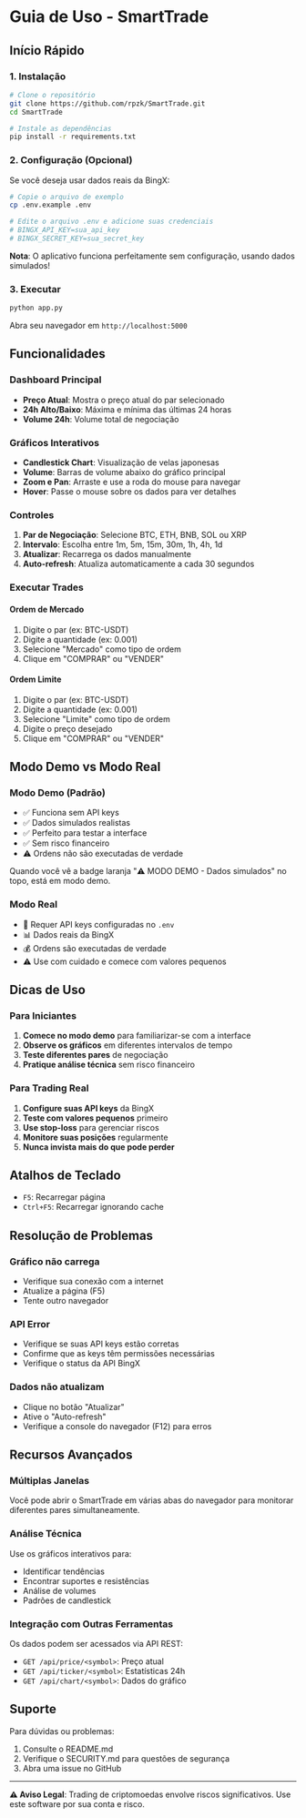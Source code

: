 # Guia de Uso - SmartTrade

## Início Rápido

### 1. Instalação
```bash
# Clone o repositório
git clone https://github.com/rpzk/SmartTrade.git
cd SmartTrade

# Instale as dependências
pip install -r requirements.txt
```

### 2. Configuração (Opcional)
Se você deseja usar dados reais da BingX:

```bash
# Copie o arquivo de exemplo
cp .env.example .env

# Edite o arquivo .env e adicione suas credenciais
# BINGX_API_KEY=sua_api_key
# BINGX_SECRET_KEY=sua_secret_key
```

**Nota**: O aplicativo funciona perfeitamente sem configuração, usando dados simulados!

### 3. Executar
```bash
python app.py
```

Abra seu navegador em `http://localhost:5000`

## Funcionalidades

### Dashboard Principal
- **Preço Atual**: Mostra o preço atual do par selecionado
- **24h Alto/Baixo**: Máxima e mínima das últimas 24 horas
- **Volume 24h**: Volume total de negociação

### Gráficos Interativos
- **Candlestick Chart**: Visualização de velas japonesas
- **Volume**: Barras de volume abaixo do gráfico principal
- **Zoom e Pan**: Arraste e use a roda do mouse para navegar
- **Hover**: Passe o mouse sobre os dados para ver detalhes

### Controles
1. **Par de Negociação**: Selecione BTC, ETH, BNB, SOL ou XRP
2. **Intervalo**: Escolha entre 1m, 5m, 15m, 30m, 1h, 4h, 1d
3. **Atualizar**: Recarrega os dados manualmente
4. **Auto-refresh**: Atualiza automaticamente a cada 30 segundos

### Executar Trades

#### Ordem de Mercado
1. Digite o par (ex: BTC-USDT)
2. Digite a quantidade (ex: 0.001)
3. Selecione "Mercado" como tipo de ordem
4. Clique em "COMPRAR" ou "VENDER"

#### Ordem Limite
1. Digite o par (ex: BTC-USDT)
2. Digite a quantidade (ex: 0.001)
3. Selecione "Limite" como tipo de ordem
4. Digite o preço desejado
5. Clique em "COMPRAR" ou "VENDER"

## Modo Demo vs Modo Real

### Modo Demo (Padrão)
- ✅ Funciona sem API keys
- ✅ Dados simulados realistas
- ✅ Perfeito para testar a interface
- ✅ Sem risco financeiro
- ⚠️ Ordens não são executadas de verdade

Quando você vê a badge laranja "⚠️ MODO DEMO - Dados simulados" no topo, está em modo demo.

### Modo Real
- 🔑 Requer API keys configuradas no `.env`
- 📊 Dados reais da BingX
- 💰 Ordens são executadas de verdade
- ⚠️ Use com cuidado e comece com valores pequenos

## Dicas de Uso

### Para Iniciantes
1. **Comece no modo demo** para familiarizar-se com a interface
2. **Observe os gráficos** em diferentes intervalos de tempo
3. **Teste diferentes pares** de negociação
4. **Pratique análise técnica** sem risco financeiro

### Para Trading Real
1. **Configure suas API keys** da BingX
2. **Teste com valores pequenos** primeiro
3. **Use stop-loss** para gerenciar riscos
4. **Monitore suas posições** regularmente
5. **Nunca invista mais do que pode perder**

## Atalhos de Teclado
- `F5`: Recarregar página
- `Ctrl+F5`: Recarregar ignorando cache

## Resolução de Problemas

### Gráfico não carrega
- Verifique sua conexão com a internet
- Atualize a página (F5)
- Tente outro navegador

### API Error
- Verifique se suas API keys estão corretas
- Confirme que as keys têm permissões necessárias
- Verifique o status da API BingX

### Dados não atualizam
- Clique no botão "Atualizar"
- Ative o "Auto-refresh"
- Verifique a console do navegador (F12) para erros

## Recursos Avançados

### Múltiplas Janelas
Você pode abrir o SmartTrade em várias abas do navegador para monitorar diferentes pares simultaneamente.

### Análise Técnica
Use os gráficos interativos para:
- Identificar tendências
- Encontrar suportes e resistências
- Análise de volumes
- Padrões de candlestick

### Integração com Outras Ferramentas
Os dados podem ser acessados via API REST:
- `GET /api/price/<symbol>`: Preço atual
- `GET /api/ticker/<symbol>`: Estatísticas 24h
- `GET /api/chart/<symbol>`: Dados do gráfico

## Suporte

Para dúvidas ou problemas:
1. Consulte o README.md
2. Verifique o SECURITY.md para questões de segurança
3. Abra uma issue no GitHub

---

**⚠️ Aviso Legal**: Trading de criptomoedas envolve riscos significativos. Use este software por sua conta e risco.
